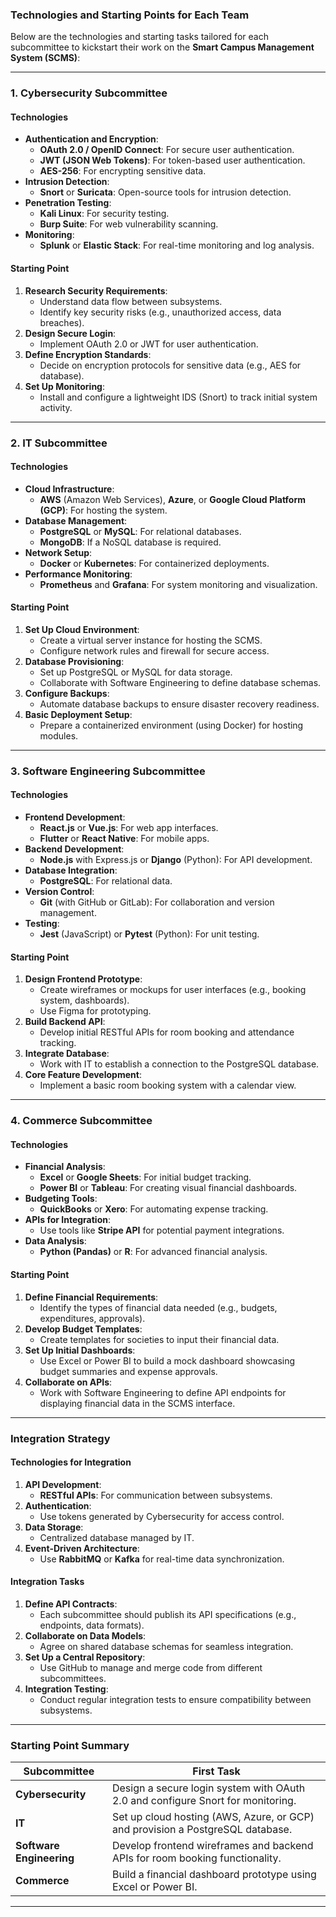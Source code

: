 ### **Technologies and Starting Points for Each Team**

Below are the technologies and starting tasks tailored for each subcommittee to kickstart their work on the **Smart Campus Management System (SCMS)**:

---

### **1. Cybersecurity Subcommittee**

#### **Technologies**
- **Authentication and Encryption**:
  - **OAuth 2.0 / OpenID Connect**: For secure user authentication.
  - **JWT (JSON Web Tokens)**: For token-based user authentication.
  - **AES-256**: For encrypting sensitive data.
- **Intrusion Detection**:
  - **Snort** or **Suricata**: Open-source tools for intrusion detection.
- **Penetration Testing**:
  - **Kali Linux**: For security testing.
  - **Burp Suite**: For web vulnerability scanning.
- **Monitoring**:
  - **Splunk** or **Elastic Stack**: For real-time monitoring and log analysis.

#### **Starting Point**
1. **Research Security Requirements**:
   - Understand data flow between subsystems.
   - Identify key security risks (e.g., unauthorized access, data breaches).
2. **Design Secure Login**:
   - Implement OAuth 2.0 or JWT for user authentication.
3. **Define Encryption Standards**:
   - Decide on encryption protocols for sensitive data (e.g., AES for database).
4. **Set Up Monitoring**:
   - Install and configure a lightweight IDS (Snort) to track initial system activity.

---

### **2. IT Subcommittee**

#### **Technologies**
- **Cloud Infrastructure**:
  - **AWS** (Amazon Web Services), **Azure**, or **Google Cloud Platform (GCP)**: For hosting the system.
- **Database Management**:
  - **PostgreSQL** or **MySQL**: For relational databases.
  - **MongoDB**: If a NoSQL database is required.
- **Network Setup**:
  - **Docker** or **Kubernetes**: For containerized deployments.
- **Performance Monitoring**:
  - **Prometheus** and **Grafana**: For system monitoring and visualization.

#### **Starting Point**
1. **Set Up Cloud Environment**:
   - Create a virtual server instance for hosting the SCMS.
   - Configure network rules and firewall for secure access.
2. **Database Provisioning**:
   - Set up PostgreSQL or MySQL for data storage.
   - Collaborate with Software Engineering to define database schemas.
3. **Configure Backups**:
   - Automate database backups to ensure disaster recovery readiness.
4. **Basic Deployment Setup**:
   - Prepare a containerized environment (using Docker) for hosting modules.

---

### **3. Software Engineering Subcommittee**

#### **Technologies**
- **Frontend Development**:
  - **React.js** or **Vue.js**: For web app interfaces.
  - **Flutter** or **React Native**: For mobile apps.
- **Backend Development**:
  - **Node.js** with Express.js or **Django** (Python): For API development.
- **Database Integration**:
  - **PostgreSQL**: For relational data.
- **Version Control**:
  - **Git** (with GitHub or GitLab): For collaboration and version management.
- **Testing**:
  - **Jest** (JavaScript) or **Pytest** (Python): For unit testing.

#### **Starting Point**
1. **Design Frontend Prototype**:
   - Create wireframes or mockups for user interfaces (e.g., booking system, dashboards).
   - Use Figma for prototyping.
2. **Build Backend API**:
   - Develop initial RESTful APIs for room booking and attendance tracking.
3. **Integrate Database**:
   - Work with IT to establish a connection to the PostgreSQL database.
4. **Core Feature Development**:
   - Implement a basic room booking system with a calendar view.

---

### **4. Commerce Subcommittee**

#### **Technologies**
- **Financial Analysis**:
  - **Excel** or **Google Sheets**: For initial budget tracking.
  - **Power BI** or **Tableau**: For creating visual financial dashboards.
- **Budgeting Tools**:
  - **QuickBooks** or **Xero**: For automating expense tracking.
- **APIs for Integration**:
  - Use tools like **Stripe API** for potential payment integrations.
- **Data Analysis**:
  - **Python (Pandas)** or **R**: For advanced financial analysis.

#### **Starting Point**
1. **Define Financial Requirements**:
   - Identify the types of financial data needed (e.g., budgets, expenditures, approvals).
2. **Develop Budget Templates**:
   - Create templates for societies to input their financial data.
3. **Set Up Initial Dashboards**:
   - Use Excel or Power BI to build a mock dashboard showcasing budget summaries and expense approvals.
4. **Collaborate on APIs**:
   - Work with Software Engineering to define API endpoints for displaying financial data in the SCMS interface.

---

### **Integration Strategy**

#### **Technologies for Integration**
1. **API Development**:
   - **RESTful APIs**: For communication between subsystems.
2. **Authentication**:
   - Use tokens generated by Cybersecurity for access control.
3. **Data Storage**:
   - Centralized database managed by IT.
4. **Event-Driven Architecture**:
   - Use **RabbitMQ** or **Kafka** for real-time data synchronization.

#### **Integration Tasks**
1. **Define API Contracts**:
   - Each subcommittee should publish its API specifications (e.g., endpoints, data formats).
2. **Collaborate on Data Models**:
   - Agree on shared database schemas for seamless integration.
3. **Set Up a Central Repository**:
   - Use GitHub to manage and merge code from different subcommittees.
4. **Integration Testing**:
   - Conduct regular integration tests to ensure compatibility between subsystems.

---

### **Starting Point Summary**

| **Subcommittee**        | **First Task**                                                                 |
|--------------------------|-------------------------------------------------------------------------------|
| **Cybersecurity**        | Design a secure login system with OAuth 2.0 and configure Snort for monitoring. |
| **IT**                   | Set up cloud hosting (AWS, Azure, or GCP) and provision a PostgreSQL database. |
| **Software Engineering** | Develop frontend wireframes and backend APIs for room booking functionality.   |
| **Commerce**             | Build a financial dashboard prototype using Excel or Power BI.                |

---
